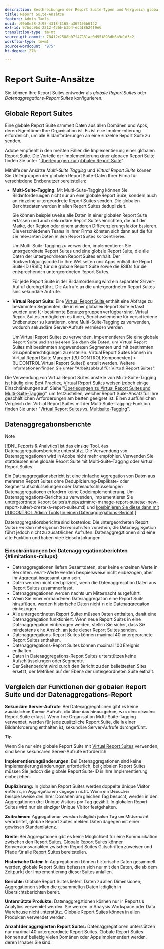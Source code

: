 ```yaml
---
description: Beschreibungen der Report Suite-Typen und Vergleich globaler Report Suites und Datenaggregations-Report Suites.
title: Report Suite-Ansätze
feature: Admin Tools
uuid: c90b8e38-2c95-4318-8165-a362106b6142
exl-id: 97bdc9bd-2212-436b-b3b4-ec518624f9e6
translation-type: tm+mt
source-git-commit: 78412c2588b07f47981ac0d953893db6b9e1d3c2
workflow-type: tm+mt
source-wordcount: '975'
ht-degree: 27%

---
```


# Report Suite-Ansätze

<!-- change filename since page name changed? -->

Sie können Ihre Report Suites entweder als *globale Report Suites* oder *Datenaggregations-Report Suites* konfigurieren.

## Globale Report Suites

Eine globale Report Suite sammelt Daten aus allen Domänen und Apps, deren Eigentümer Ihre Organisation ist. Es ist eine Implementierung erforderlich, um alle Bildanforderungen an eine einzelne Report Suite zu senden.

Adobe empfiehlt in den meisten Fällen die Implementierung einer globalen Report Suite. Die Vorteile der Implementierung einer globalen Report Suite finden Sie unter &quot;[Überlegungen zur globalen Report Suite](https://experienceleague.adobe.com/docs/analytics/implementation/prepare/global-rs.html)&quot;.

Mithilfe der Ansätze *Multi-Suite Tagging* und *Virtual Report Suite* können Sie Untergruppen der globalen Report Suite-Daten Ihrer Firma für verschiedene Endbenutzer bereitstellen:

* **Multi-Suite-Tagging**: Mit Multi-Suite-Tagging können Sie Bildanforderungen nicht nur an eine globale Report Suite, sondern auch an einzelne untergeordnete Report Suites senden. Die globalen Berichtsdaten werden in allen Report Suites dedupliziert.

   Sie können beispielsweise alle Daten in einer globalen Report Suite erfassen und auch sekundäre Report Suites einrichten, die auf der Marke, der Region oder einem anderen Differenzierungsfaktor basieren. Die verschiedenen Teams in Ihrer Firma könnten sich dann auf die für sie relevanten Daten in den Report Suites konzentrieren.

   Um Multi-Suite-Tagging zu verwenden, implementieren Sie untergeordnete Report Suites und eine globale Report Suite, die alle Daten der untergeordneten Report Suites enthält. Der Rückverfolgungscode für Ihre Webseiten und Apps enthält die Report Suite-ID (RSID) für die globale Report Suite sowie die RSIDs für die entsprechenden untergeordneten Report Suites.<!-- Wording/be more specific? And include any links? -->

   Für jede Report Suite in der Bildanforderung wird ein separater Server-Aufruf durchgeführt. Die Aufrufe an die untergeordneten Report Suites sind sekundäre Aufrufe.

* **Virtual Report Suite**: Eine  [Virtual Report Suite ](/help/components/vrs/vrs-about.md) enthält eine Abfrage zu bestimmten Segmenten, die in einer globalen Report Suite erfasst wurden und für bestimmte Benutzergruppen verfügbar sind. Virtual Report Suites ermöglichen es Ihnen, Berichtselemente für verschiedene Endbenutzer zu kuratieren, ohne Multi-Suite-Tagging zu verwenden, wodurch sekundäre Server-Aufrufe vermieden werden.

   Um Virtual Report Suites zu verwenden, implementieren Sie eine globale Report Suite und analysieren Sie dann die Daten, um Virtual Report Suites mit bestimmten angewendeten Segmenten und mit bestimmten Gruppenberechtigungen zu erstellen. Virtual Report Suites können im Virtual Report Suite Manager ([!UICONTROL Komponenten] > [!UICONTROL Virtual Report Suites]) erstellt werden. Weitere Informationen finden Sie unter &quot;[Arbeitsablauf für Virtual Report Suites](/help/components/vrs/c-workflow-vrs/vrs-workflow.md)&quot;.

Die Verwendung von Virtual Report Suites anstelle von Multi-Suite-Tagging ist häufig eine Best Practice, Virtual Report Suites weisen jedoch einige Einschränkungen auf. Siehe &quot;[Überlegungen zu Virtual Report Suites und Multi-Suite-Tagging](/help/components/vrs/vrs-considerations.md)&quot;, um festzustellen, welcher Report Suite-Ansatz für Ihre geschäftlichen Anforderungen am besten geeignet ist. Einen ausführlichen Vergleich der Virtual Report Suites mit der Multi-Suite-Tagging-Funktion finden Sie unter &quot;[Virtual Report Suites vs. Multisuite-Tagging](/help/components/vrs/vrs-about.md#section_317E4D21CCD74BC38166D2F57D214F78)&quot;.

## Datenaggregationsberichte

>[!NOTE]
>
>[!DNL Reports & Analytics] ist das einzige Tool, das Datenaggregationsberichte unterstützt. Die Verwendung von Datenaggregationen wird in Adobe nicht mehr empfohlen. Verwenden Sie stattdessen eine globale Report Suite mit Multi-Suite-Tagging oder Virtual Report Suites.

Ein Datenaggregationsbericht ist eine einfache Aggregation von Daten aus mehreren Report Suites ohne Deduplizierung-Duplikate- oder Segmentaufschlüsselungen oder Datenaufschlüsselungen. Datenaggregationen erfordern keine Codeimplementierung. Um Datenaggregations-Berichte zu verwenden, implementieren Sie untergeordnete Report Suites](/help/admin/c-manage-report-suites/c-new-report-suite/t-create-a-report-suite.md) und [kombinieren Sie diese dann mit [!UICONTROL Admin Tools] in einen Datenaggregations-Bericht](/help/admin/c-manage-report-suites/t-rollups.md).[

Datenaggregationsberichte sind kostenlos: Die untergeordneten Report Suites werden mit eigenen Serveraufrufen versehen, die Datenaggregation führt jedoch nicht zu zusätzlichen Aufrufen. Datenaggregationen sind eine alte Funktion und haben viele Einschränkungen.

### Einschränkungen bei Datenaggregationsberichten {#limitations-rollups}

* Datenaggregationen liefern Gesamtdaten, aber keine einzelnen Werte in Berichten. eVar1-Werte werden beispielsweise nicht einbezogen, aber ihr Aggregat insgesamt kann sein.
* Daten werden nicht dedupliziert, wenn die Datenaggregation Daten aus Report Suites zusammenfasst.
* Datenaggregationen werden nachts um Mitternacht ausgeführt.
* Wenn Sie einer vorhandenen Datenaggregation eine Report Suite hinzufügen, werden historische Daten nicht in die Datenaggregation einbezogen.
* Alle untergeordneten Report Suites müssen Daten enthalten, damit eine Datenaggregation funktioniert. Wenn neue Report Suites in eine Datenaggregation einbezogen werden, stellen Sie sicher, dass Sie mindestens eine Ansicht an jede dieser Report Suites senden.
* Datenaggregations-Report Suites können maximal 40 untergeordnete Report Suites enthalten.
* Datenaggregations-Report Suites können maximal 100 Ereignis enthalten.
* Daten in Datenaggregations-Report Suites unterstützen keine Aufschlüsselungen oder Segmente.
* Der Seitenbericht wird durch den Bericht zu den beliebtesten Sites ersetzt, der Metriken auf der Ebene der untergeordneten Suite enthält.

## Vergleich der Funktionen der globalen Report Suite und der Datenaggregations-Report

**Sekundäre Server-Aufrufe**: Bei Datenaggregationen gibt es keine zusätzlichen Server-Aufrufe, die über das hinausgehen, was eine einzelne Report Suite erfasst. Wenn Ihre Organisation Multi-Suite-Tagging verwendet, werden für jede zusätzliche Report Suite, die in einer Bildanforderung enthalten ist, sekundäre Server-Aufrufe durchgeführt.

>[!TIP]
>
>Wenn Sie nur eine globale Report Suite mit [Virtual Report Suites](/help/components/vrs/vrs-considerations.md) verwenden, sind keine sekundären Server-Aufrufe erforderlich.

**Implementierungsänderungen**: Bei Datenaggregationen sind keine Implementierungsänderungen erforderlich, bei globalen Report Suites müssen Sie jedoch die globale Report Suite-ID in Ihre Implementierung einbeziehen.

**Duplizierung:** In globalen Report Suites werden doppelte Unique Visitor entfernt, in Aggregationen dagegen nicht. Wenn ein Besucher beispielsweise drei Ihrer Domänen am gleichen Tag besucht, werden in den Aggregationen drei Unique Visitors pro Tag gezählt. In globalen Report Suites wird nur ein einziger Unique Visitor festgehalten.

**Zeitrahmen:** Aggregationen werden lediglich jeden Tag um Mitternacht verarbeitet, globale Report Suites melden Daten dagegen mit einer gewissen Standardlatenz.

**Breite**: Bei Aggregationen gibt es keine Möglichkeit für eine Kommunikation zwischen den Report Suites. Globale Report Suites können Konversionsvariablen zwischen Report Suites Gutschriften zuweisen und Pfade für alle Report Suites bereitstellen.

**Historische Daten:** In Aggregationen können historische Daten gesammelt werden, globale Report Suites befassen sich nur mit den Daten, die ab dem Zeitpunkt der Implementierung dieser Suites anfallen.

**Berichte:** Globale Report Suites liefern Daten zu allen Dimensionen; Aggregationen stellen die gesammelten Daten lediglich in Übersichtsberichten bereit.

**Unterstützte Produkte:** Datenaggregationen können nur in Reports &amp; Analytics verwendet werden. Sie werden in Analysis Workspace oder Data Warehouse nicht unterstützt. Globale Report Suites können in allen Produkten verwendet werden.

**Anzahl der aggregierten Report Suites:** Datenaggregationen unterstützen nur maximal 40 untergeordnete Report Suites. Globale Report Suites können auf beliebig vielen Domänen oder Apps implementiert werden, deren Inhaber Sie sind.

